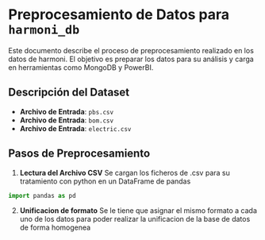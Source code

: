 # Preprocesamiento de Datos para `harmoni_db`

Este documento describe el proceso de preprocesamiento realizado en los datos de harmoni. 
El objetivo es preparar los datos para su análisis y carga en herramientas como MongoDB y PowerBI.

## Descripción del Dataset
- **Archivo de Entrada**: `pbs.csv`
- **Archivo de Entrada**: `bom.csv`
- **Archivo de Entrada**: `electric.csv`

## Pasos de Preprocesamiento

1. **Lectura del Archivo CSV**
Se cargan los ficheros de .csv para su tratamiento con python en un DataFrame de pandas

  ```python
  import pandas as pd
  ```

2. **Unificacion de formato** 
Se le tiene que asignar el mismo formato a cada uno de los datos para poder realizar la unificacion de la base de datos de forma homogenea
